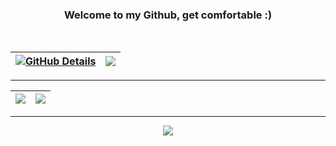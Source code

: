 <div align="center">

### Welcome to my Github, get comfortable :)

<br/>

<div align="center" >
  
 |[![GitHub Details](http://github-profile-summary-cards.vercel.app/api/cards/profile-details?username=lidiaaacf&theme=midnight_purple)](https://github.com/vn7n24fzkq/github-profile-summary-cards) | ![](https://github-readme-stats.vercel.app/api/top-langs/?username=lidiaaacf&theme=midnight-purple&hide_border=true&include_all_commits=true&count_private=true&layout=compact) |
 | ----------- | ----------- |

 <hr/>

|![](https://github-contributor-stats.vercel.app/api?username=lidiaaacf&limit=5&theme=midnight-purple&combine_all_yearly_contributions=true&hide_border=true) | <img src="https://user-images.githubusercontent.com/74038190/212750155-3ceddfbd-19d3-40a3-87af-8d329c8323c4.gif">|
 | ----------- | ----------- |

<hr/>
<div align="center" >
<a href="https://skillicons.dev"   >
  <img src="https://skillicons.dev/icons?i=git,vscode,javascript,typescript,css,html,react,next,tailwind,nodejs,express,vue,github,materialui,linux,vite,bootstrap,mongodb,python,arduino,azure,cs,dotnet,firebase,kali,mysql,powershell,pycharm,tensorflow,visualstudio" />
</a>
  <br />
  </div>
